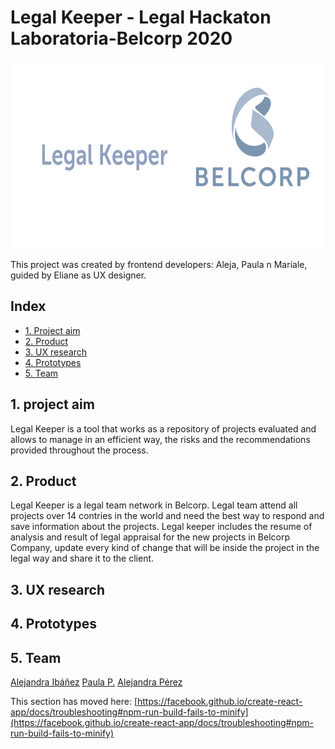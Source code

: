 # Legal Keeper - Legal Hackaton Laboratoria-Belcorp 2020
<p align="center"> <img src="src/Assets/Icons/header.svg" width="1000" height="300"> </p>


This project was created by frontend developers: Aleja, Paula n Maríale, guided by Eliane as UX designer.

## Index

* [1. Project aim ](#1-project-aim)
* [2. Product](#2-definición-del-producto)
* [3. UX research](#3-UX-research)
* [4. Prototypes](#4-Prototypes)
* [5. Team](#5-Team)


## 1. project aim
Legal Keeper is a tool that works as a repository of projects evaluated and allows to manage in an efficient way, the risks and the recommendations provided throughout the process.

## 2. Product
Legal Keeper is a legal team network in Belcorp. Legal team attend all projects over 14 contries in the world and need the best way to respond and save information about the projects. Legal keeper includes the resume of analysis and result of legal appraisal for the new projects in Belcorp Company, update every kind of change that will be inside the project in the legal way and share it to the client. 

## 3. UX research

## 4. Prototypes

## 5. Team
[Alejandra Ibáñez](https://github.com/marialejandraip)
[Paula P.](https://github.com/paula113)
[Alejandra Pérez](https://github.com/alefyp)




This section has moved here: [https://facebook.github.io/create-react-app/docs/troubleshooting#npm-run-build-fails-to-minify](https://facebook.github.io/create-react-app/docs/troubleshooting#npm-run-build-fails-to-minify)
